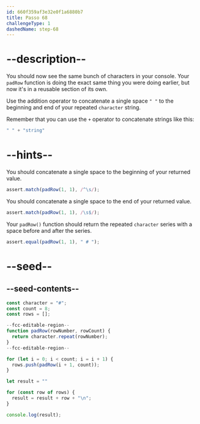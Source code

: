 ```yaml
---
id: 660f359af3e32e0f1a6880b7
title: Passo 68
challengeType: 1
dashedName: step-68
---
```


# --description--

You should now see the same bunch of characters in your console. Your `padRow` function is doing the exact same thing you were doing earlier, but now it's in a reusable section of its own.

Use the addition operator to concatenate a single space `" "` to the beginning and end of your repeated `character` string.

Remember that you can use the `+` operator to concatenate strings like this:

```js
" " + "string"
```

# --hints--

You should concatenate a single space to the beginning of your returned value.

```js
assert.match(padRow(1, 1), /^\s/);
```

You should concatenate a single space to the end of your returned value.

```js
assert.match(padRow(1, 1), /\s$/);
```

Your `padRow()` function should return the repeated `character` series with a space before and after the series.

```js
assert.equal(padRow(1, 1), " # ");
```

# --seed--

## --seed-contents--

```js
const character = "#";
const count = 8;
const rows = [];

--fcc-editable-region--
function padRow(rowNumber, rowCount) {
  return character.repeat(rowNumber);
}
--fcc-editable-region--

for (let i = 0; i < count; i = i + 1) {
  rows.push(padRow(i + 1, count));
}

let result = ""

for (const row of rows) {
  result = result + row + "\n";
}

console.log(result);
```
